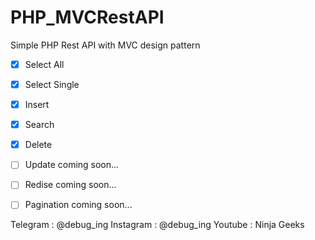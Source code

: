 # PHP_MVCRestAPI

Simple PHP Rest API with MVC design pattern

- [x] Select All 
- [x] Select Single 
- [x] Insert 
- [x] Search 
- [x] Delete 


- [ ] Update coming soon...
- [ ] Redise coming soon...
- [ ] Pagination coming soon...

Telegram : @debug_ing
Instagram : @debug_ing
Youtube : Ninja Geeks
